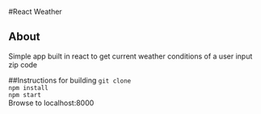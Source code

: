 #React Weather

## About
Simple app built in react to get current weather conditions of a user input zip code


##Instructions for building
`git clone`<br>
`npm install`<br>
`npm start`<br>
Browse to localhost:8000